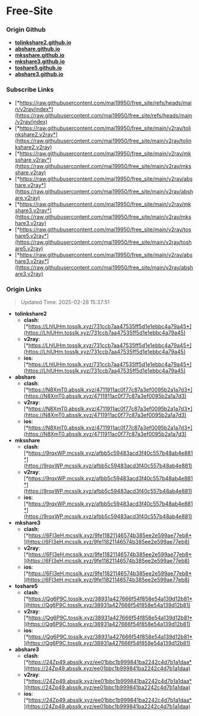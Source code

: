 # Free-Site

### Origin Github

- [**tolinkshare2.github.io**](https://github.com/tolinkshare2/tolinkshare2.github.io)
- [**abshare.github.io**](https://github.com/abshare/abshare.github.io)
- [**mksshare.github.io**](https://github.com/mksshare/mksshare.github.io)
- [**mkshare3.github.io**](https://github.com/mkshare3/mkshare3.github.io)
- [**toshare5.github.io**](https://github.com/toshare5/toshare5.github.io)
- [**abshare3.github.io**](https://github.com/abshare3/abshare3.github.io)

### Subscribe Links

- [*https://raw.githubusercontent.com/mai19950/free_site/refs/heads/main/v2ray/index*](https://raw.githubusercontent.com/mai19950/free_site/refs/heads/main/v2ray/index)
- [*https://raw.githubusercontent.com/mai19950/free_site/main/v2ray/tolinkshare2.v2ray*](https://raw.githubusercontent.com/mai19950/free_site/main/v2ray/tolinkshare2.v2ray)
- [*https://raw.githubusercontent.com/mai19950/free_site/main/v2ray/mksshare.v2ray*](https://raw.githubusercontent.com/mai19950/free_site/main/v2ray/mksshare.v2ray)
- [*https://raw.githubusercontent.com/mai19950/free_site/main/v2ray/abshare.v2ray*](https://raw.githubusercontent.com/mai19950/free_site/main/v2ray/abshare.v2ray)
- [*https://raw.githubusercontent.com/mai19950/free_site/main/v2ray/mkshare3.v2ray*](https://raw.githubusercontent.com/mai19950/free_site/main/v2ray/mkshare3.v2ray)
- [*https://raw.githubusercontent.com/mai19950/free_site/main/v2ray/toshare5.v2ray*](https://raw.githubusercontent.com/mai19950/free_site/main/v2ray/toshare5.v2ray)
- [*https://raw.githubusercontent.com/mai19950/free_site/main/v2ray/abshare3.v2ray*](https://raw.githubusercontent.com/mai19950/free_site/main/v2ray/abshare3.v2ray)

### Origin Links

> Updated Time: 2025-02-28 15:37:51

- **tolinkshare2**
  - **clash**: [*https://LhIUHm.tosslk.xyz/731ccb7aa47535ff5d1e1ebbc4a79a45*](https://LhIUHm.tosslk.xyz/731ccb7aa47535ff5d1e1ebbc4a79a45)
  - **v2ray**: [*https://LhIUHm.tosslk.xyz/731ccb7aa47535ff5d1e1ebbc4a79a45*](https://LhIUHm.tosslk.xyz/731ccb7aa47535ff5d1e1ebbc4a79a45)
  - **ios**: [*https://LhIUHm.tosslk.xyz/731ccb7aa47535ff5d1e1ebbc4a79a45*](https://LhIUHm.tosslk.xyz/731ccb7aa47535ff5d1e1ebbc4a79a45)
- **abshare**
  - **clash**: [*https://N8XmT0.absslk.xyz/4711911ac0f77c87a3ef0095b2a1a7d3*](https://N8XmT0.absslk.xyz/4711911ac0f77c87a3ef0095b2a1a7d3)
  - **v2ray**: [*https://N8XmT0.absslk.xyz/4711911ac0f77c87a3ef0095b2a1a7d3*](https://N8XmT0.absslk.xyz/4711911ac0f77c87a3ef0095b2a1a7d3)
  - **ios**: [*https://N8XmT0.absslk.xyz/4711911ac0f77c87a3ef0095b2a1a7d3*](https://N8XmT0.absslk.xyz/4711911ac0f77c87a3ef0095b2a1a7d3)
- **mksshare**
  - **clash**: [*https://9rqxWP.mcsslk.xyz/afbb5c59483acd3f40c557b48ab4e881*](https://9rqxWP.mcsslk.xyz/afbb5c59483acd3f40c557b48ab4e881)
  - **v2ray**: [*https://9rqxWP.mcsslk.xyz/afbb5c59483acd3f40c557b48ab4e881*](https://9rqxWP.mcsslk.xyz/afbb5c59483acd3f40c557b48ab4e881)
  - **ios**: [*https://9rqxWP.mcsslk.xyz/afbb5c59483acd3f40c557b48ab4e881*](https://9rqxWP.mcsslk.xyz/afbb5c59483acd3f40c557b48ab4e881)
- **mkshare3**
  - **clash**: [*https://6FI3eH.mcsslk.xyz/9fe11821146574b385ee2e599ae77eb8*](https://6FI3eH.mcsslk.xyz/9fe11821146574b385ee2e599ae77eb8)
  - **v2ray**: [*https://6FI3eH.mcsslk.xyz/9fe11821146574b385ee2e599ae77eb8*](https://6FI3eH.mcsslk.xyz/9fe11821146574b385ee2e599ae77eb8)
  - **ios**: [*https://6FI3eH.mcsslk.xyz/9fe11821146574b385ee2e599ae77eb8*](https://6FI3eH.mcsslk.xyz/9fe11821146574b385ee2e599ae77eb8)
- **toshare5**
  - **clash**: [*https://Qg6P9C.tosslk.xyz/38931a427666f54f858e54a139d12b81*](https://Qg6P9C.tosslk.xyz/38931a427666f54f858e54a139d12b81)
  - **v2ray**: [*https://Qg6P9C.tosslk.xyz/38931a427666f54f858e54a139d12b81*](https://Qg6P9C.tosslk.xyz/38931a427666f54f858e54a139d12b81)
  - **ios**: [*https://Qg6P9C.tosslk.xyz/38931a427666f54f858e54a139d12b81*](https://Qg6P9C.tosslk.xyz/38931a427666f54f858e54a139d12b81)
- **abshare3**
  - **clash**: [*https://24Zp49.absslk.xyz/ee01bbc1b999841ba2242c4d7b1a1daa*](https://24Zp49.absslk.xyz/ee01bbc1b999841ba2242c4d7b1a1daa)
  - **v2ray**: [*https://24Zp49.absslk.xyz/ee01bbc1b999841ba2242c4d7b1a1daa*](https://24Zp49.absslk.xyz/ee01bbc1b999841ba2242c4d7b1a1daa)
  - **ios**: [*https://24Zp49.absslk.xyz/ee01bbc1b999841ba2242c4d7b1a1daa*](https://24Zp49.absslk.xyz/ee01bbc1b999841ba2242c4d7b1a1daa)
